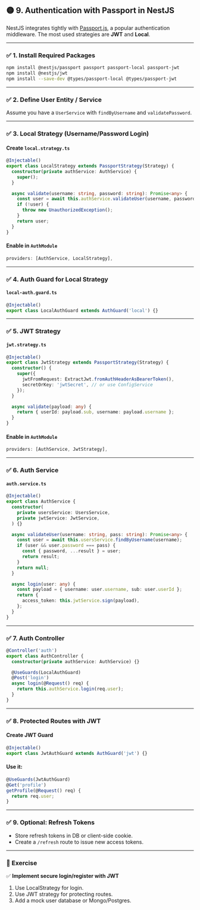 

## 🟡 **9. Authentication with Passport in NestJS**

NestJS integrates tightly with [Passport.js](http://www.passportjs.org/), a popular authentication middleware. The most used strategies are **JWT** and **Local**.

---

### ✅ **1. Install Required Packages**

```bash
npm install @nestjs/passport passport passport-local passport-jwt
npm install @nestjs/jwt
npm install --save-dev @types/passport-local @types/passport-jwt
```

---

### ✅ **2. Define User Entity / Service**

Assume you have a `UserService` with `findByUsername` and `validatePassword`.

---

### ✅ **3. Local Strategy (Username/Password Login)**

#### Create `local.strategy.ts`

```ts
@Injectable()
export class LocalStrategy extends PassportStrategy(Strategy) {
  constructor(private authService: AuthService) {
    super();
  }

  async validate(username: string, password: string): Promise<any> {
    const user = await this.authService.validateUser(username, password);
    if (!user) {
      throw new UnauthorizedException();
    }
    return user;
  }
}
```

#### Enable in `AuthModule`

```ts
providers: [AuthService, LocalStrategy],
```

---

### ✅ **4. Auth Guard for Local Strategy**

#### `local-auth.guard.ts`

```ts
@Injectable()
export class LocalAuthGuard extends AuthGuard('local') {}
```

---

### ✅ **5. JWT Strategy**

#### `jwt.strategy.ts`

```ts
@Injectable()
export class JwtStrategy extends PassportStrategy(Strategy) {
  constructor() {
    super({
      jwtFromRequest: ExtractJwt.fromAuthHeaderAsBearerToken(),
      secretOrKey: 'jwtSecret', // or use ConfigService
    });
  }

  async validate(payload: any) {
    return { userId: payload.sub, username: payload.username };
  }
}
```

#### Enable in `AuthModule`

```ts
providers: [AuthService, JwtStrategy],
```

---

### ✅ **6. Auth Service**

#### `auth.service.ts`

```ts
@Injectable()
export class AuthService {
  constructor(
    private usersService: UsersService,
    private jwtService: JwtService,
  ) {}

  async validateUser(username: string, pass: string): Promise<any> {
    const user = await this.usersService.findByUsername(username);
    if (user && user.password === pass) {
      const { password, ...result } = user;
      return result;
    }
    return null;
  }

  async login(user: any) {
    const payload = { username: user.username, sub: user.userId };
    return {
      access_token: this.jwtService.sign(payload),
    };
  }
}
```

---

### ✅ **7. Auth Controller**

```ts
@Controller('auth')
export class AuthController {
  constructor(private authService: AuthService) {}

  @UseGuards(LocalAuthGuard)
  @Post('login')
  async login(@Request() req) {
    return this.authService.login(req.user);
  }
}
```

---

### ✅ **8. Protected Routes with JWT**

#### Create JWT Guard

```ts
@Injectable()
export class JwtAuthGuard extends AuthGuard('jwt') {}
```

#### Use it:

```ts
@UseGuards(JwtAuthGuard)
@Get('profile')
getProfile(@Request() req) {
  return req.user;
}
```

---

### ✅ **9. Optional: Refresh Tokens**

* Store refresh tokens in DB or client-side cookie.
* Create a `/refresh` route to issue new access tokens.

---

### 💪 Exercise

✅ **Implement secure login/register with JWT**

1. Use LocalStrategy for login.
2. Use JWT strategy for protecting routes.
3. Add a mock user database or Mongo/Postgres.

